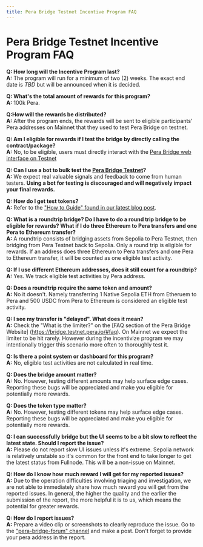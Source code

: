 ```yaml
---
title: Pera Bridge Testnet Incentive Program FAQ
---
```


# Pera Bridge Testnet Incentive Program FAQ

**Q: How long will the Incentive Program last?**\
**A:** The program will run for a minimum of two (2) weeks. The exact end date is *TBD* but will be announced when it is decided.

**Q: What's the total amount of rewards for this program?**\
**A:** 100k Pera.

**Q:How will the rewards be distributed?**\
**A:** After the program ends, the rewards will be sent to eligible participants' Pera addresses on Mainnet that they used to test Pera Bridge on testnet.

**Q: Am I eligible for rewards if I test the bridge by directly calling the contract/package?**\
**A:** No, to be eligible, users must directly interact with the [Pera Bridge web interface on Testnet](https://bridge.testnet.pera.io/?ref=blog.pera.io)

**Q: Can I use a bot to bulk test  the [Pera Bridge Testnet](https://bridge.testnet.pera.io/)?**\
**A:** We expect real valuable signals and feedback to come from human testers. **Using a bot for testing is discouraged and will negatively impact your final rewards.**

**Q: How do I get test tokens?**\
**A:** Refer to the ["How to Guide" found in our latest blog post](https://blog.pera.io/pera-bridge-live-on-testnet-with-incentives/).

**Q: What is a roundtrip bridge? Do I have to do a round trip bridge to be eligible for rewards? What if I do three Ethereum to Pera transfers and one Pera to Ethereum transfer?**\
**A:** A roundtrip consists of bridging assets from Sepolia to Pera Testnet, then bridging from Pera Testnet back to Sepolia. Only a round trip is eligible for rewards. If an address does three Ethereum to Pera transfers and one Pera to Ethereum transfer, it will be counted as one eligible test activity.

**Q: If I use different Ethereum addresses, does it still count for a roundtrip?**\
**A:** Yes. We track eligible test activities by Pera address.

**Q: Does a roundtrip require the same token and amount?**\
**A:** No it doesn't. Namely transferring 1 Native Sepolia ETH from Etheruem to Pera and 500 USDC from Pera to Ethereum is considered an eligible test activity.

**Q: I see my transfer is "delayed". What does it mean?**\
**A:** Check the "What is the limiter?" on the [FAQ section of the Pera Bridge Website] (https://bridge.testnet.pera.io/#faq). On Mainnet we expect the limiter to be hit rarely. However during the incentivize program we may intentionally trigger this scenario more often to thoroughly test it.

**Q: Is there a point system or dashboard for this program?**\
**A:** No, eligible test activities are not calculated in real time.

**Q: Does the bridge amount matter?**\
**A:** No. However, testing different amounts may help surface edge cases. Reporting these bugs will be appreciated and make you eligible for potentially more rewards.

**Q: Does the token type matter?**\
**A:** No. However, testing different tokens may help surface edge cases. Reporting these bugs will be appreciated and make you eligible for potentially more rewards.

**Q: I can successfully bridge but the UI seems to be a bit slow to reflect the latest state. Should I report the issue?**\
**A:** Please do not report slow UI issues unless it's extreme. Sepolia network is relatively unstable so it's common for the front end to take longer to get the latest status from Fullnode. This will be a non-issue on Mainnet.

**Q: How do I know how much reward I will get for my reported issues?**\
**A:** Due to the operation difficulties involving triaging and investigation, we are not able to immediately share how much reward you will get from the reported issues. In general, the higher the quality and the earlier the submission of the report, the more helpful it is to us, which means the potential for greater rewards.

**Q: How do I report issues?**\
**A:** Prepare a video clip or screenshots to clearly reproduce the issue. Go to the ["pera-bridge-forum" channel](https://discord.com/channels/916379725201563759/1249826301972316190) and make a post. Don't forget to provide your pera address in the report.
